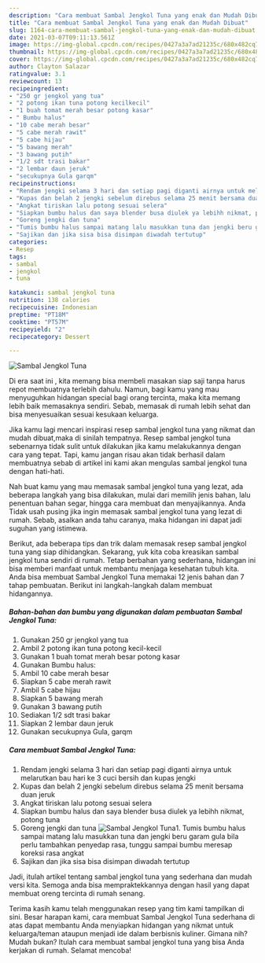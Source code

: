 ```yaml
---
description: "Cara membuat Sambal Jengkol Tuna yang enak dan Mudah Dibuat"
title: "Cara membuat Sambal Jengkol Tuna yang enak dan Mudah Dibuat"
slug: 1164-cara-membuat-sambal-jengkol-tuna-yang-enak-dan-mudah-dibuat
date: 2021-03-07T09:11:13.561Z
image: https://img-global.cpcdn.com/recipes/0427a3a7ad21235c/680x482cq70/sambal-jengkol-tuna-foto-resep-utama.jpg
thumbnail: https://img-global.cpcdn.com/recipes/0427a3a7ad21235c/680x482cq70/sambal-jengkol-tuna-foto-resep-utama.jpg
cover: https://img-global.cpcdn.com/recipes/0427a3a7ad21235c/680x482cq70/sambal-jengkol-tuna-foto-resep-utama.jpg
author: Clayton Salazar
ratingvalue: 3.1
reviewcount: 13
recipeingredient:
- "250 gr jengkol yang tua"
- "2 potong ikan tuna potong kecilkecil"
- "1 buah tomat merah besar potong kasar"
- " Bumbu halus"
- "10 cabe merah besar"
- "5 cabe merah rawit"
- "5 cabe hijau"
- "5 bawang merah"
- "3 bawang putih"
- "1/2 sdt trasi bakar"
- "2 lembar daun jeruk"
- "secukupnya Gula garqm"
recipeinstructions:
- "Rendam jengki selama 3 hari dan setiap pagi diganti airnya untuk melarutkan bau hari ke 3 cuci bersih dan kupas jengki"
- "Kupas dan belah 2 jengki sebelum direbus selama 25 menit bersama duan jeruk"
- "Angkat tiriskan lalu potong sesuai selera"
- "Siapkan bumbu halus dan saya blender busa diulek ya lebihh nikmat, potong tuna"
- "Goreng jengki dan tuna"
- "Tumis bumbu halus sampai matang lalu masukkan tuna dan jengki beru garam gula bila perlu tambahkan penyedap rasa, tunggu sampai bumbu meresap koreksi rasa angkat"
- "Sajikan dan jika sisa bisa disimpan diwadah tertutup"
categories:
- Resep
tags:
- sambal
- jengkol
- tuna

katakunci: sambal jengkol tuna 
nutrition: 138 calories
recipecuisine: Indonesian
preptime: "PT18M"
cooktime: "PT57M"
recipeyield: "2"
recipecategory: Dessert

---
```



![Sambal Jengkol Tuna](https://img-global.cpcdn.com/recipes/0427a3a7ad21235c/680x482cq70/sambal-jengkol-tuna-foto-resep-utama.jpg)

Di era  saat ini , kita memang bisa membeli masakan siap saji tanpa harus repot membuatnya terlebih dahulu. Namun, bagi kamu yang mau menyuguhkan hidangan special bagi orang tercinta, maka kita memang lebih baik memasaknya sendiri. Sebab, memasak di rumah lebih sehat dan bisa menyesuaikan sesuai kesukaan keluarga.

Jika kamu lagi mencari inspirasi resep sambal jengkol tuna yang nikmat dan mudah dibuat,maka di sinilah tempatnya. Resep sambal jengkol tuna  sebenarnya tidak sulit untuk dilakukan jika kamu melakukannya dengan cara yang tepat. Tapi, kamu jangan risau akan tidak berhasil dalam membuatnya 
sebab di artikel ini kami akan mengulas sambal jengkol tuna dengan hati-hati.  



Nah buat kamu yang mau memasak sambal jengkol tuna yang lezat, ada beberapa langkah yang bisa dilakukan, mulai dari memilih jenis bahan, lalu penentuan bahan segar, hingga cara membuat dan menyajikannya. Anda Tidak usah pusing jika ingin memasak sambal jengkol tuna yang lezat di rumah. Sebab, asalkan anda  tahu caranya, maka hidangan ini dapat jadi suguhan yang istimewa.

Berikut, ada beberapa tips dan trik dalam memasak resep sambal jengkol tuna yang siap dihidangkan. Sekarang, yuk kita coba kreasikan sambal jengkol tuna sendiri di rumah. Tetap berbahan yang sederhana, hidangan ini bisa memberi manfaat untuk membantu menjaga kesehatan tubuh kita. Anda bisa membuat Sambal Jengkol Tuna memakai 12 jenis bahan dan 7 tahap pembuatan. Berikut ini langkah-langkah dalam membuat hidangannya.

<!--inarticleads1-->

##### Bahan-bahan dan bumbu yang digunakan dalam pembuatan Sambal Jengkol Tuna:

1. Gunakan 250 gr jengkol yang tua
1. Ambil 2 potong ikan tuna potong kecil-kecil
1. Gunakan 1 buah tomat merah besar potong kasar
1. Gunakan  Bumbu halus:
1. Ambil 10 cabe merah besar
1. Siapkan 5 cabe merah rawit
1. Ambil 5 cabe hijau
1. Siapkan 5 bawang merah
1. Gunakan 3 bawang putih
1. Sediakan 1/2 sdt trasi bakar
1. Siapkan 2 lembar daun jeruk
1. Gunakan secukupnya Gula, garqm




<!--inarticleads2-->

##### Cara membuat Sambal Jengkol Tuna:

1. Rendam jengki selama 3 hari dan setiap pagi diganti airnya untuk melarutkan bau hari ke 3 cuci bersih dan kupas jengki
1. Kupas dan belah 2 jengki sebelum direbus selama 25 menit bersama duan jeruk
1. Angkat tiriskan lalu potong sesuai selera
1. Siapkan bumbu halus dan saya blender busa diulek ya lebihh nikmat, potong tuna
1. Goreng jengki dan tuna
<img src="//assets-global.cpcdn.com/assets/icons/button_play-2c75c40dde080a61004c1f40b05d8f140eaff45d7e9e6481dc71c63d2e7c4909.png" alt="Sambal Jengkol Tuna">1. Tumis bumbu halus sampai matang lalu masukkan tuna dan jengki beru garam gula bila perlu tambahkan penyedap rasa, tunggu sampai bumbu meresap koreksi rasa angkat
1. Sajikan dan jika sisa bisa disimpan diwadah tertutup




Jadi, itulah artikel tentang  sambal jengkol tuna  yang sederhana dan mudah versi kita. Semoga anda bisa mempraktekkannya dengan hasil yang dapat membuat oreng tercinta di rumah senang. 

Terima kasih kamu telah menggunakan resep yang tim kami tampilkan di sini. Besar harapan kami, cara membuat  Sambal Jengkol Tuna sederhana di atas dapat membantu Anda menyiapkan hidangan yang nikmat untuk keluarga/teman ataupun menjadi ide dalam berbisnis kuliner. Gimana nih? Mudah bukan? Itulah cara membuat sambal jengkol tuna yang bisa Anda kerjakan di rumah. Selamat mencoba!

